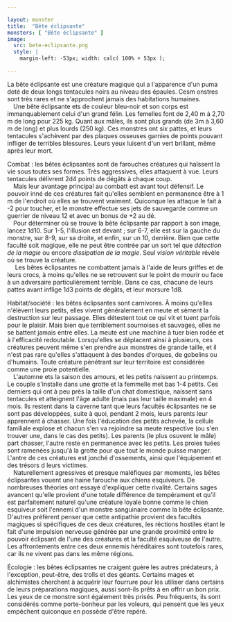 ```yaml
---

layout: monster
title:  "Bête éclipsante"
monsters: [ "Bête éclipsante" ]
image: 
  src: bete-eclipsante.png
  style: |
    margin-left: -53px; width: calc( 100% + 53px );

---
```


La bête éclipsante est une créature magique qui a l'apparence d'un puma doté de deux longs tentacules noirs au niveau des épaules. Cesm onstres sont très rares et ne s'approchent jamais des habitations humaines.  
&emsp;Une bête éclipsante ets de couleur bleu-noir et son corps est immanquablement celui d'un grand félin. Les femelles font de 2,40 m à 2,70 m de long pour 225 kg. Quant aux mâles, ils sont plus grands (de 3m à 3,60 m de long) et plus lourds (250 kg). Ces monstres ont six pattes, et leurs tentacules s'achèvent par des plaques osseuses garnies de points pouvant infliger de terribles blessures. Leurs yeux luisent d'un vert brillant, même après leur mort.

<span class="heading">Combat :</span> les bêtes éclipsantes sont de farouches créatures qui haïssent la vie sous toutes ses formes. Très aggressives, elles attaquent à vue. Leurs tentacules délivrent 2d4 points de dégâts à chaque coup.  
&emsp;Mais leur avantage principal au combatt est avant tout défensif. Le pouvoir inné de ces créatures fait qu'elles semblent en permanence être à 1 m de l'endroit où elles se trouvent vraiment. Quiconque les attaque le fait à -2 pour toucher, et le monstre effectue ses jets de sauvegarde comme un guerrier de niveau 12 et avec un bonus de +2 au dé.  
&emsp;Pour déterminer où se trouve la bête éclipsante par rapport à son image, lancez 1d10. Sur 1-5, l'illusion est devant ; sur 6-7, elle est sur la gauche du monstre, sur 8-9, sur sa droite, et enfin, sur un 10, derrière. Bien que cette faculté soit magique, elle ne peut être contrée par un sort tel que _détection de la magie_ ou encore _dissipation de la magie_. Seul _vision véritable_ révèle où se trouve la créature.  
&emsp; Les bêtes éclipsantes ne combattent jamais à l'aide de leurs griffes et de leurs crocs, à moins qu'elles ne se retrouvent sur le point de mourir ou face à un adversaire particulièrement terrible. Dans ce cas, chacune de leurs pattes avant inflige 1d3 points de dégâts, et leur morsure 1d8.

<span class="heading">Habitat/société :</span> les bêtes éclipsantes sont carnivores. À moins qu'elles n'élèvent leurs petits, elles vivent généralement en meute et sèment la destruction sur leur passage. Elles détestent tout ce qui vit et tuent parfois pour le plaisir. Mais bien que terriblement sournoises et sauvages, elles ne se battent jamais entre elles. La meute est une machine à tuer bien rodée et à l'efficacité redoutable. Lorsqu'elles se déplacent ainsi à plusieurs, ces créatures peuvent même s'en prendre aux monstres de grande taille, et il n'est pas rare qu'elles s'attaquent à des bandes d'orques, de gobelins ou d'humains. Toute créature pénétrant sur leur territoire est considérée comme une proie potentielle.  
&emsp;L'automne ets la saison des amours, et les petits naissent au printemps. Le couple s'installe dans une grotte et la femmelle met bas 1-4 petits. Ces derniers qui ont à peu près la taille d'un chat domestique, naissent sans tentacules et atteignent l'âge adulte (mais pas leur taille maximale) en 4 mois. Ils restent dans la caverne tant que leurs facultés éclipsantes ne se sont pas développées, suite à quoi, pendant 2 mois, leurs parents leur apprennent à chasser. Une fois l'éducation des petits achevée, la cellule familiale explose et chacun s'en va rejoindre sa meute respective (ou s'en trouver une, dans le cas des petits). Les parents (le plus osuvent le mâle) part chasser, l'autre reste en permanence avec les petits. Les proies tuées sont ramenées jusqu'à la grotte pour que tout le monde puisse manger. L'antre de ces créatures est jonché d'ossements, ainsi que l'équipement et des trésors d leurs victimes.  
&emsp;Naturellement agressives et presque maléfiques par moments, les bêtes éclipsantes vouent une haine farouche aux chiens esquiveurs. De nombreuses théories ont essayé d'expliquer cette rivalité. Certains sages avancent qu'elle provient d'une totale différence de tempérament et qu'il est parfaitement naturel qu'une créature loyale bonne comme le chien esquiveur soit l'ennemi d'un monstre sanguinaire comme la bête éclipsante. D'autres préfèrent penser que cette antipathie provient des facultés magiques si spécifiques de ces deux créatures, les réctions hostiles étant le fait d'une impulsion nerveuse générée par une grande proximité entre le pouvoir éclipsant de l'une des créatures et la faculté esquiveuse de l'autre. Les affrontements entre ces deux ennemis héréditaires sont toutefois rares, car ils ne vivent pas dans les même régions.

<span class="heading">Écologie :</span> les bêtes éclipsantes ne craigent guère les autres prédateurs, à l'exception, peut-être, des trolls et des géants. Certains mages et alchimistes cherchent à acquérir leur fourrure pour les utiliser dans certains de leurs préparations magiques, aussi sont-ils prêts à en offrir un bon prix. Les yeux de ce monstre sont également très prisés. Peu fréquents, ils sont considérés comme porte-bonheur par les voleurs, qui pensent que les yeux empêchent quiconque en possède d'être repéré.